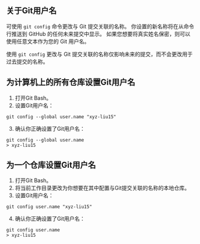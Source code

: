 ## 关于Git用户名

可使用 `git config` 命令更改与 Git 提交关联的名称。 你设置的新名称将在从命令行推送到 GitHub 的任何未来提交中显示。 如果您想要将真实姓名保密，则可以使用任意文本作为您的 Git 用户名。

使用 `git config` 更改与 Git 提交关联的名称仅影响未来的提交，而不会更改用于过去提交的名称。

## 为计算机上的所有仓库设置Git用户名

1. 打开Git Bash。
2. 设置Git用户名：
```shell
git config --global user.name "xyz-liu15"
```
3. 确认你正确设置了Git用户名：
```shell
git config --global user.name
> xyz-liu15
```

## 为一个仓库设置Git用户名

1. 打开Git Bash。
2. 将当前工作目录更改为你想要在其中配置与Git提交关联的名称的本地仓库。
3. 设置Git用户名：
```shell
git config user.name "xyz-liu15"
```
4. 确认你正确设置了Git用户名：
```shell
git config user.name
> xyz-liu15
```

